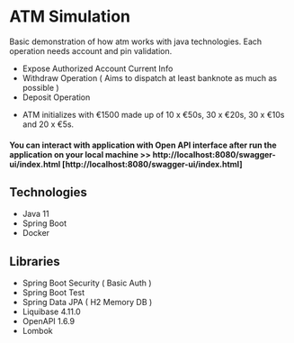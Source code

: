 # ATM Simulation
 Basic demonstration of how atm works with java technologies. 
 Each operation needs account and pin validation.
 - Expose Authorized Account Current Info
 - Withdraw Operation ( Aims to dispatch at least banknote as much as possible )
 - Deposit Operation
 
 * ATM initializes with €1500 made up of 10 x €50s, 30 x €20s, 30 x €10s and 20 x €5s.
 
 
 #### You can interact with application with Open API interface after run the application on your local machine >> http://localhost:8080/swagger-ui/index.html [http://localhost:8080/swagger-ui/index.html]
 
 ## Technologies
 - Java 11
 - Spring Boot
 - Docker
 
 ## Libraries
 - Spring Boot Security ( Basic Auth )
 - Spring Boot Test
 - Spring Data JPA ( H2 Memory DB )
 - Liquibase 4.11.0
 - OpenAPI 1.6.9
 - Lombok
